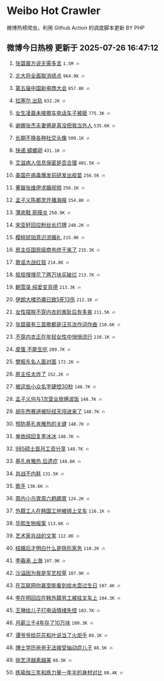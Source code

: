 # Weibo Hot Crawler 



微博热榜爬虫，利用 Github Action 的调度脚本更新 BY PHP 


## 微博今日热榜 更新于 2025-07-26 16:47:12 
1. [张碧晨方说无需多言](https://s.weibo.com/weibo?q=%23%E5%BC%A0%E7%A2%A7%E6%99%A8%E6%96%B9%E8%AF%B4%E6%97%A0%E9%9C%80%E5%A4%9A%E8%A8%80%23&t=31&band_rank=1&Refer=top) `1.5M 🔥` 

1. [北大将全面取消绩点](https://s.weibo.com/weibo?q=%23%E5%8C%97%E5%A4%A7%E5%B0%86%E5%85%A8%E9%9D%A2%E5%8F%96%E6%B6%88%E7%BB%A9%E7%82%B9%23&t=31&band_rank=2&Refer=top) `964.9K 🔥` 

1. [第五届中国新电商大会](https://s.weibo.com/weibo?q=%23%E7%AC%AC%E4%BA%94%E5%B1%8A%E4%B8%AD%E5%9B%BD%E6%96%B0%E7%94%B5%E5%95%86%E5%A4%A7%E4%BC%9A%23&t=31&band_rank=3&Refer=top) `857.8K 🔥` 

1. [拉塞尔 出轨](https://s.weibo.com/weibo?q=%E6%8B%89%E5%A1%9E%E5%B0%94%20%E5%87%BA%E8%BD%A8&t=31&band_rank=4&Refer=top) `832.2K 🔥` 

1. [女生凌晨未接挪车电话车子被砸](https://s.weibo.com/weibo?q=%23%E5%A5%B3%E7%94%9F%E5%87%8C%E6%99%A8%E6%9C%AA%E6%8E%A5%E6%8C%AA%E8%BD%A6%E7%94%B5%E8%AF%9D%E8%BD%A6%E5%AD%90%E8%A2%AB%E7%A0%B8%23&t=31&band_rank=5&Refer=top) `775.3K 🔥` 

1. [谢娜张杰夫妻俩是真没把我当外人](https://s.weibo.com/weibo?q=%E8%B0%A2%E5%A8%9C%E5%BC%A0%E6%9D%B0%E5%A4%AB%E5%A6%BB%E4%BF%A9%E6%98%AF%E7%9C%9F%E6%B2%A1%E6%8A%8A%E6%88%91%E5%BD%93%E5%A4%96%E4%BA%BA&t=31&band_rank=6&Refer=top) `535.6K 🔥` 

1. [长期不换各种社交头像](https://s.weibo.com/weibo?q=%E9%95%BF%E6%9C%9F%E4%B8%8D%E6%8D%A2%E5%90%84%E7%A7%8D%E7%A4%BE%E4%BA%A4%E5%A4%B4%E5%83%8F&t=31&band_rank=7&Refer=top) `509.1K 🔥` 

1. [快递 蟑螂卵](https://s.weibo.com/weibo?q=%E5%BF%AB%E9%80%92%20%E8%9F%91%E8%9E%82%E5%8D%B5&t=31&band_rank=8&Refer=top) `431.1K 🔥` 

1. [艾滋病人信息保密是否合理](https://s.weibo.com/weibo?q=%E8%89%BE%E6%BB%8B%E7%97%85%E4%BA%BA%E4%BF%A1%E6%81%AF%E4%BF%9D%E5%AF%86%E6%98%AF%E5%90%A6%E5%90%88%E7%90%86&t=31&band_rank=9&Refer=top) `401.5K 🔥` 

1. [美国在病毒爆发前研发出疫苗](https://s.weibo.com/weibo?q=%23%E7%BE%8E%E5%9B%BD%E5%9C%A8%E7%97%85%E6%AF%92%E7%88%86%E5%8F%91%E5%89%8D%E7%A0%94%E5%8F%91%E5%87%BA%E7%96%AB%E8%8B%97%23&t=31&band_rank=10&Refer=top) `256.5K 🔥` 

1. [董璇张维伊求婚视频](https://s.weibo.com/weibo?q=%23%E8%91%A3%E7%92%87%E5%BC%A0%E7%BB%B4%E4%BC%8A%E6%B1%82%E5%A9%9A%E8%A7%86%E9%A2%91%23&t=31&band_rank=11&Refer=top) `256.1K 🔥` 

1. [孟子义陈都灵开播海报](https://s.weibo.com/weibo?q=%23%E5%AD%9F%E5%AD%90%E4%B9%89%E9%99%88%E9%83%BD%E7%81%B5%E5%BC%80%E6%92%AD%E6%B5%B7%E6%8A%A5%23&t=31&band_rank=12&Refer=top) `254.8K 🔥` 

1. [薄底鞋 筋膜炎](https://s.weibo.com/weibo?q=%E8%96%84%E5%BA%95%E9%9E%8B%20%E7%AD%8B%E8%86%9C%E7%82%8E&t=31&band_rank=13&Refer=top) `250.9K 🔥` 

1. [宋亚轩回应粉丝长灯牌](https://s.weibo.com/weibo?q=%23%E5%AE%8B%E4%BA%9A%E8%BD%A9%E5%9B%9E%E5%BA%94%E7%B2%89%E4%B8%9D%E9%95%BF%E7%81%AF%E7%89%8C%23&t=31&band_rank=14&Refer=top) `240.2K 🔥` 

1. [樱桃琥珀意识流婚礼](https://s.weibo.com/weibo?q=%E6%A8%B1%E6%A1%83%E7%90%A5%E7%8F%80%E6%84%8F%E8%AF%86%E6%B5%81%E5%A9%9A%E7%A4%BC&t=31&band_rank=15&Refer=top) `215.9K 🔥` 

1. [房主任国民级商务终于来了](https://s.weibo.com/weibo?q=%23%E6%88%BF%E4%B8%BB%E4%BB%BB%E5%9B%BD%E6%B0%91%E7%BA%A7%E5%95%86%E5%8A%A1%E7%BB%88%E4%BA%8E%E6%9D%A5%E4%BA%86%23&t=31&band_rank=16&Refer=top) `215.3K 🔥` 

1. [歌谣大战红毯](https://s.weibo.com/weibo?q=%E6%AD%8C%E8%B0%A3%E5%A4%A7%E6%88%98%E7%BA%A2%E6%AF%AF&t=31&band_rank=17&Refer=top) `214.8K 🔥` 

1. [抠抠搜搜花了两万块买破烂](https://s.weibo.com/weibo?q=%E6%8A%A0%E6%8A%A0%E6%90%9C%E6%90%9C%E8%8A%B1%E4%BA%86%E4%B8%A4%E4%B8%87%E5%9D%97%E4%B9%B0%E7%A0%B4%E7%83%82&t=31&band_rank=18&Refer=top) `213.7K 🔥` 

1. [朝雪录 纯爱变背德](https://s.weibo.com/weibo?q=%E6%9C%9D%E9%9B%AA%E5%BD%95%20%E7%BA%AF%E7%88%B1%E5%8F%98%E8%83%8C%E5%BE%B7&t=31&band_rank=19&Refer=top) `213.3K 🔥` 

1. [伊朗大楼恐袭已致5死13伤](https://s.weibo.com/weibo?q=%23%E4%BC%8A%E6%9C%97%E5%A4%A7%E6%A5%BC%E6%81%90%E8%A2%AD%E5%B7%B2%E8%87%B45%E6%AD%BB13%E4%BC%A4%23&t=31&band_rank=20&Refer=top) `212.1K 🔥` 

1. [女性摆脱不穿内衣的羞耻后有多爽](https://s.weibo.com/weibo?q=%23%E5%A5%B3%E6%80%A7%E6%91%86%E8%84%B1%E4%B8%8D%E7%A9%BF%E5%86%85%E8%A1%A3%E7%9A%84%E7%BE%9E%E8%80%BB%E5%90%8E%E6%9C%89%E5%A4%9A%E7%88%BD%23&t=31&band_rank=21&Refer=top) `211.5K 🔥` 

1. [张碧晨有三首歌都是汪苏泷作词作曲](https://s.weibo.com/weibo?q=%23%E5%BC%A0%E7%A2%A7%E6%99%A8%E6%9C%89%E4%B8%89%E9%A6%96%E6%AD%8C%E9%83%BD%E6%98%AF%E6%B1%AA%E8%8B%8F%E6%B3%B7%E4%BD%9C%E8%AF%8D%E4%BD%9C%E6%9B%B2%23&t=31&band_rank=22&Refer=top) `210.6K 🔥` 

1. [不穿内衣正在年轻女性中悄悄流行](https://s.weibo.com/weibo?q=%23%E4%B8%8D%E7%A9%BF%E5%86%85%E8%A1%A3%E6%AD%A3%E5%9C%A8%E5%B9%B4%E8%BD%BB%E5%A5%B3%E6%80%A7%E4%B8%AD%E6%82%84%E6%82%84%E6%B5%81%E8%A1%8C%23&t=31&band_rank=23&Refer=top) `210.1K 🔥` 

1. [皮蛋 不能生吃](https://s.weibo.com/weibo?q=%E7%9A%AE%E8%9B%8B%20%E4%B8%8D%E8%83%BD%E7%94%9F%E5%90%83&t=31&band_rank=24&Refer=top) `209.7K 🔥` 

1. [樊振东名人面对面](https://s.weibo.com/weibo?q=%23%E6%A8%8A%E6%8C%AF%E4%B8%9C%E5%90%8D%E4%BA%BA%E9%9D%A2%E5%AF%B9%E9%9D%A2%23&t=31&band_rank=25&Refer=top) `172.2K 🔥` 

1. [房主任太炸了](https://s.weibo.com/weibo?q=%E6%88%BF%E4%B8%BB%E4%BB%BB%E5%A4%AA%E7%82%B8%E4%BA%86&t=31&band_rank=26&Refer=top) `152.2K 🔥` 

1. [被这些小众名字硬控30秒](https://s.weibo.com/weibo?q=%E8%A2%AB%E8%BF%99%E4%BA%9B%E5%B0%8F%E4%BC%97%E5%90%8D%E5%AD%97%E7%A1%AC%E6%8E%A730%E7%A7%92&t=31&band_rank=27&Refer=top) `148.7K 🔥` 

1. [孟子义何与1次营业放俩波饭](https://s.weibo.com/weibo?q=%E5%AD%9F%E5%AD%90%E4%B9%89%E4%BD%95%E4%B8%8E1%E6%AC%A1%E8%90%A5%E4%B8%9A%E6%94%BE%E4%BF%A9%E6%B3%A2%E9%A5%AD&t=31&band_rank=28&Refer=top) `148.7K 🔥` 

1. [胡先煦赛道被阮经天闯进来了](https://s.weibo.com/weibo?q=%E8%83%A1%E5%85%88%E7%85%A6%E8%B5%9B%E9%81%93%E8%A2%AB%E9%98%AE%E7%BB%8F%E5%A4%A9%E9%97%AF%E8%BF%9B%E6%9D%A5%E4%BA%86&t=31&band_rank=29&Refer=top) `148.7K 🔥` 

1. [预防基孔肯雅热的关键](https://s.weibo.com/weibo?q=%23%E9%A2%84%E9%98%B2%E5%9F%BA%E5%AD%94%E8%82%AF%E9%9B%85%E7%83%AD%E7%9A%84%E5%85%B3%E9%94%AE%23&t=31&band_rank=30&Refer=top) `148.7K 🔥` 

1. [单依纯回复李冰冰](https://s.weibo.com/weibo?q=%23%E5%8D%95%E4%BE%9D%E7%BA%AF%E5%9B%9E%E5%A4%8D%E6%9D%8E%E5%86%B0%E5%86%B0%23&t=31&band_rank=31&Refer=top) `148.7K 🔥` 

1. [985硕士首月工资分享](https://s.weibo.com/weibo?q=985%E7%A1%95%E5%A3%AB%E9%A6%96%E6%9C%88%E5%B7%A5%E8%B5%84%E5%88%86%E4%BA%AB&t=31&band_rank=32&Refer=top) `148.7K 🔥` 

1. [基孔肯雅热 后遗症](https://s.weibo.com/weibo?q=%E5%9F%BA%E5%AD%94%E8%82%AF%E9%9B%85%E7%83%AD%20%E5%90%8E%E9%81%97%E7%97%87&t=31&band_rank=33&Refer=top) `148.6K 🔥` 

1. [肖战不内耗](https://s.weibo.com/weibo?q=%23%E8%82%96%E6%88%98%E4%B8%8D%E5%86%85%E8%80%97%23&t=31&band_rank=34&Refer=top) `131.5K 🔥` 

1. [歌手](https://s.weibo.com/weibo?q=%E6%AD%8C%E6%89%8B&t=31&band_rank=35&Refer=top) `130.6K 🔥` 

1. [周内小鸟胃周六鹈鹕胃](https://s.weibo.com/weibo?q=%E5%91%A8%E5%86%85%E5%B0%8F%E9%B8%9F%E8%83%83%E5%91%A8%E5%85%AD%E9%B9%88%E9%B9%95%E8%83%83&t=31&band_rank=36&Refer=top) `124.2K 🔥` 

1. [外籍工人在韩国工地被绑上叉车](https://s.weibo.com/weibo?q=%23%E5%A4%96%E7%B1%8D%E5%B7%A5%E4%BA%BA%E5%9C%A8%E9%9F%A9%E5%9B%BD%E5%B7%A5%E5%9C%B0%E8%A2%AB%E7%BB%91%E4%B8%8A%E5%8F%89%E8%BD%A6%23&t=31&band_rank=37&Refer=top) `116.1K 🔥` 

1. [华熙生物报案](https://s.weibo.com/weibo?q=%23%E5%8D%8E%E7%86%99%E7%94%9F%E7%89%A9%E6%8A%A5%E6%A1%88%23&t=31&band_rank=38&Refer=top) `113.6K 🔥` 

1. [艺术家肖战的文笔](https://s.weibo.com/weibo?q=%23%E8%89%BA%E6%9C%AF%E5%AE%B6%E8%82%96%E6%88%98%E7%9A%84%E6%96%87%E7%AC%94%23&t=31&band_rank=39&Refer=top) `112.8K 🔥` 

1. [结婚后才明白什么是隐形家务](https://s.weibo.com/weibo?q=%E7%BB%93%E5%A9%9A%E5%90%8E%E6%89%8D%E6%98%8E%E7%99%BD%E4%BB%80%E4%B9%88%E6%98%AF%E9%9A%90%E5%BD%A2%E5%AE%B6%E5%8A%A1&t=31&band_rank=40&Refer=top) `110.2K 🔥` 

1. [李羲承 上海](https://s.weibo.com/weibo?q=%E6%9D%8E%E7%BE%B2%E6%89%BF%20%E4%B8%8A%E6%B5%B7&t=31&band_rank=41&Refer=top) `107.9K 🔥` 

1. [沙溢因为我是军艺校草](https://s.weibo.com/weibo?q=%E6%B2%99%E6%BA%A2%E5%9B%A0%E4%B8%BA%E6%88%91%E6%98%AF%E5%86%9B%E8%89%BA%E6%A0%A1%E8%8D%89&t=31&band_rank=42&Refer=top) `107.9K 🔥` 

1. [在互联网你甚至能看到给水壶过生日](https://s.weibo.com/weibo?q=%E5%9C%A8%E4%BA%92%E8%81%94%E7%BD%91%E4%BD%A0%E7%94%9A%E8%87%B3%E8%83%BD%E7%9C%8B%E5%88%B0%E7%BB%99%E6%B0%B4%E5%A3%B6%E8%BF%87%E7%94%9F%E6%97%A5&t=31&band_rank=43&Refer=top) `107.4K 🔥` 

1. [李在明回应在韩外籍劳工被挂叉车上](https://s.weibo.com/weibo?q=%23%E6%9D%8E%E5%9C%A8%E6%98%8E%E5%9B%9E%E5%BA%94%E5%9C%A8%E9%9F%A9%E5%A4%96%E7%B1%8D%E5%8A%B3%E5%B7%A5%E8%A2%AB%E6%8C%82%E5%8F%89%E8%BD%A6%E4%B8%8A%23&t=31&band_rank=44&Refer=top) `104.3K 🔥` 

1. [王琳给儿子打电话情绪失控](https://s.weibo.com/weibo?q=%E7%8E%8B%E7%90%B3%E7%BB%99%E5%84%BF%E5%AD%90%E6%89%93%E7%94%B5%E8%AF%9D%E6%83%85%E7%BB%AA%E5%A4%B1%E6%8E%A7&t=31&band_rank=45&Refer=top) `103.7K 🔥` 

1. [月薪三千4年存了10万块](https://s.weibo.com/weibo?q=%E6%9C%88%E8%96%AA%E4%B8%89%E5%8D%834%E5%B9%B4%E5%AD%98%E4%BA%8610%E4%B8%87%E5%9D%97&t=31&band_rank=46&Refer=top) `100.3K 🔥` 

1. [谭爷爷给花花和叶说当了火炬手](https://s.weibo.com/weibo?q=%23%E8%B0%AD%E7%88%B7%E7%88%B7%E7%BB%99%E8%8A%B1%E8%8A%B1%E5%92%8C%E5%8F%B6%E8%AF%B4%E5%BD%93%E4%BA%86%E7%81%AB%E7%82%AC%E6%89%8B%23&t=31&band_rank=47&Refer=top) `89.1K 🔥` 

1. [博士学历爸爸无法接受抽动症儿子](https://s.weibo.com/weibo?q=%E5%8D%9A%E5%A3%AB%E5%AD%A6%E5%8E%86%E7%88%B8%E7%88%B8%E6%97%A0%E6%B3%95%E6%8E%A5%E5%8F%97%E6%8A%BD%E5%8A%A8%E7%97%87%E5%84%BF%E5%AD%90&t=31&band_rank=48&Refer=top) `88.5K 🔥` 

1. [徐艺洋越素越美](https://s.weibo.com/weibo?q=%E5%BE%90%E8%89%BA%E6%B4%8B%E8%B6%8A%E7%B4%A0%E8%B6%8A%E7%BE%8E&t=31&band_rank=49&Refer=top) `88.5K 🔥` 

1. [练瑜伽三年和练力量一年半的身材对比](https://s.weibo.com/weibo?q=%E7%BB%83%E7%91%9C%E4%BC%BD%E4%B8%89%E5%B9%B4%E5%92%8C%E7%BB%83%E5%8A%9B%E9%87%8F%E4%B8%80%E5%B9%B4%E5%8D%8A%E7%9A%84%E8%BA%AB%E6%9D%90%E5%AF%B9%E6%AF%94&t=31&band_rank=50&Refer=top) `88.4K 🔥` 

